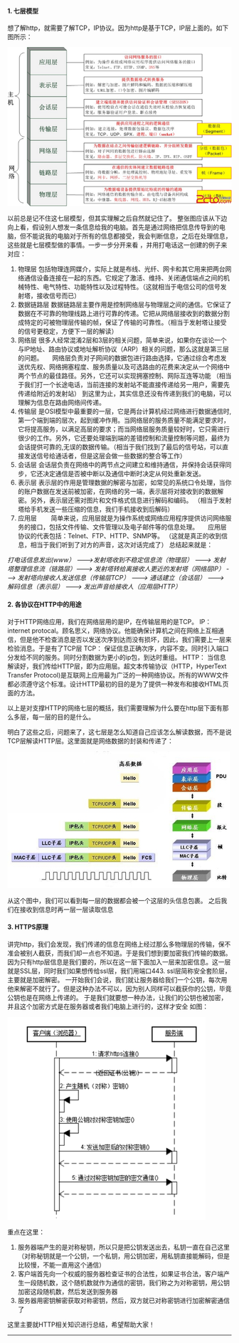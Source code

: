 #### 1. 七层模型
想了解http，就需要了解TCP，IP协议。因为http是基于TCP，IP层上面的。如下图所示：

![clipboard.png](images/osi7.png)

以前总是记不住这七层模型，但其实理解之后自然就记住了。
整张图应该从下边向上看，假设别人想发一条信息给我的电脑。首先是通过网络把信息传导到的电脑，但不能说我的电脑对于所有的信息都接受，我会判断信息，之后在处理信息，这些就是七层模型做的事情。一步一步分开来看 ，并用打电话这一创建的例子来对应：
1. 物理层 包括物理连网媒介，实际上就是布线、光纤、网卡和其它用来把两台网络通信设备连接在一起的东西。它规定了激活、维持、关闭通信端点之间的机械特性、电气特性、功能特性以及过程特性。（这就相当于电信公司的信号发射塔，接收信号而已）
2. 数据链路层 数据链路层主要作用是控制网络层与物理层之间的通信。它保证了数据在不可靠的物理线路上进行可靠的传递。它把从网络层接收到的数据分割成特定的可被物理层传输的帧，保证了传输的可靠性。（相当于发射塔让接受的信号更稳定，方便下一层的解读）
3. 网络层 很多人经常混淆2层和3层的相关问题，简单来说，如果你在谈论一个与IP地址、路由协议或地址解析协议（ARP）相关的问题，那么这就是第三层的问题。　　网络层负责对子网间的数据包进行路由选择，它通过综合考虑发送优先权、网络拥塞程度、服务质量以及可选路由的花费来决定从一个网络中两个节点的最佳路径。另外，它还可以实现拥塞控制、网际互连等功能 （相当于我们打一个长途电话，当前连接的发射站不能直接传递给另一用户，需要先传递给附近的发射站）
    到这里为止，其实信息还没有传递到我们的电脑，可以理解为信息在路由网络间传递。
4. 传输层 是OSI模型中最重要的一层，它是两台计算机经过网络进行数据通信时,第一个端到端的层次，起到缓冲作用。当网络层的服务质量不能满足要求时，它将提高服务，以满足高层的要求；而当网络层服务质量较好时，它只需进行很少的工作。另外，它还要处理端到端的差错控制和流量控制等问题，最终为会话提供可靠的,无误的数据传输。（相当于我们找到了最后的信号站，可以直接发送信号给通话者，但是这层会做一些数据的整合等工作）
5. 会话层 会话层负责在网络中的两节点之间建立和维持通信，并保持会话获得同步，它还决定通信是否被中断以及通信中断时决定从何处重新发送。
6. 表示层 表示层的作用是管理数据的解密与加密，如常见的系统口令处理，当你的账户数据在发送前被加密，在网络的另一端，表示层将对接收到的数据解密。另外，表示层还需对图片和文件格式信息进行解码和编码。 （相当于发射塔给手机发送一些压缩的信息，我们手机接收到后解码）
7. 应用层 　　简单来说，应用层就是为操作系统或网络应用程序提供访问网络服务的接口，包括文件传输、文件管理以及电子邮件等的信息处理。　　应用层协议的代表包括：Telnet、FTP、HTTP、SNMP等。 （这就是真正的收到信息，相当于我们听到了对方的声音，这次对话完成了）
总结起来就是：

*打电话信息发出(www） --->发射塔收到不稳定信息流（物理层） ---> 发射塔整理信息流（链路层）---> 发射塔转给离接收人更近的发射塔（网络层IP） ---> 发射塔向接收人发送信息（传输层TCP） ---> 通话建立（会话层） ---> 解码信息（表示层） ---> 发出声音给接收人（应用层HTTP）*

#### 2. 各协议在HTTP中的用途
对于HTTP网络应用，我们在网络层用的是IP，在传输层用的是TCP。
IP： internet protocal。顾名思义，网络协议。他能确保计算机之间在网络上互相通信，但是他不检查消息是否以发送次序到达而没有损坏，因此，我们需要上一层来检验消息。于是有了TCP层
TCP： 保证信息正确次序，内容不变。同时引入端口分发给不同的服务。同时分割数据为更小的ip包，到达时重组。
HTTP： 当信息解读好，我们传给HTTP层，即为应用层。超文本传输协议（HTTP，HyperText Transfer Protocol)是互联网上应用最为广泛的一种网络协议。所有的WWW文件都必须遵守这个标准。设计HTTP最初的目的是为了提供一种发布和接收HTML页面的方法。

以上是对支撑HTTP的网络七层的概括，我们需要理解为什么要在http层下面有那么多层，每一层的目的是什么。

明白了这些之后，问题来了，这七层是怎么知道自己应该怎么解读数据，而不是说TCP层解读HTTP层。这里面就是网络数据的封装和传递了：

![clipboard.png](images/osiHeader.png)

从这个图中，我们可以看到每一层的数据都会被一个这层的头信息包裹。
之后我们在接收到信息时再一层一层读取信息

#### 3. HTTPS原理
讲完http，我们会发现，我们传递的信息在网络上经过那么多物理层的传输，保不准会被别人截获，而我们却一点也不知道。于是我们想到要加密我们传输的数据。因为只有http层信息是我们要的，所以在这一层下面加入一层来加密信息。这一层就是SSL层，同时我们如果想传给ssl层，我们用端口443.
ssl层简称安全套阶层，主要就是加密解密。
一开始我们会说，我们就让服务器给我们一个公钥，每次用他来解密不就行了。但是这种办法不可以，因为别人同样可以截获你的公钥，毕竟公钥也是在网络上传递的。
于是我们就要想一种办法，让我们的公钥也被加密，并且这个加密方式是在服务器或者我们电脑上进行的，这样才安全
如图：

![clipboard.png](images/HTTPSEncrypt.png)


重点在这里：
1. 服务器端产生的是对称秘钥，所以只是把公钥发送出去，私钥一直在自己这里 （对称秘钥就是一个公钥，一个私钥，用公钥加密，用私钥直接能解码，但是比较慢，不能一直用这个通信）
2. 客户端首先向一个权威的服务器检查证书的合法性，如果证书合法，客户端产生一段随机数，这个随机数就作为通信的密钥，我们称之为对称密钥，用公钥加密这段随机数，然后发送到服务器
3. 服务器用密钥解密获取对称密钥，然后，双方就已对称密钥进行加密解密通信了

这里主要就HTTP相关知识进行总结，希望帮助大家！

------------------------------------------